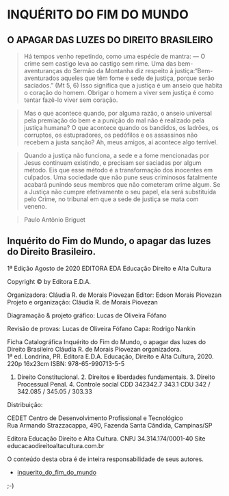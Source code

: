 # INQUÉRITO DO FIM DO MUNDO 

## O APAGAR DAS LUZES DO DIREITO BRASILEIRO 

 
> Há tempos venho repetindo, como uma espécie de mantra: — O crime sem castigo leva ao castigo sem rime. Uma das bem-aventuranças do Sermão da Montanha diz respeito à justiça:“Bem-aventurados aqueles que têm fome e sede de justiça, porque serão saciados.” (Mt 5, 6) Isso significa que a justiça é um anseio que habita o coração do homem. Obrigar o homem a viver sem justiça é como tentar fazê-lo viver sem coração. 

> Mas o que acontece quando, por alguma razão, o anseio universal pela premiação do bem e a punição do mal não é realizado pela justiça humana? O que acontece quando os bandidos, os ladrões, os corruptos, os estupradores, os pedófilos e os assassinos não recebem a justa sanção? Ah, meus amigos, aí acontece algo terrível. 

> Quando a justiça não funciona, a sede e a fome mencionadas por Jesus continuam existindo, e precisam ser saciadas por algum método. Eis que esse método é a transformação dos inocentes em culpados. Uma sociedade que não pune seus criminosos fatalmente acabará punindo seus membros que não cometeram crime algum. Se a Justiça não cumpre efetivamente o seu papel, ela será substituída pelo Crime, no tribunal em que a sede de justiça se mata com veneno. 

> Paulo Antônio Briguet 

 


## Inquérito do Fim do Mundo, o apagar das luzes do Direito Brasileiro. 
 

1ª Edição Agosto de 2020 EDITORA EDA Educação Direito e Alta Cultura  

Copyright © by Editora E.D.A. 

 
Organizadora: Cláudia R. de Morais Piovezan 
Editor: Edson Morais Piovezan 
Projeto e organização: Cláudia R. de Morais Piovezan 

Diagramação & projeto gráfico: Lucas de Oliveira Fófano 

Revisão de provas: Lucas de Oliveira Fófano 
Capa: Rodrigo Nankin 
 
 
Ficha Catalográfica 
Inquérito do Fim do Mundo, o apagar das luzes do Direito Brasileiro 
Cláudia R. de Morais Piovezan organizadora.  
1ª ed. Londrina, PR. Editora E.D.A. Educação, Direito e Alta Cultura, 2020. 
220p 16x23cm 
ISBN: 978-65-990713-5-5 
1. Direito Constitucional. 2. Direitos e liberdades fundamentais. 3. Direito Processual 
Penal. 4. Controle social 
CDD 342342.7 343.1 
CDU 342 / 342.085 / 345.05 / 303.33 

 

 

Distribuição: 
 
 
 
 

CEDET Centro de Desenvolvimento Profissional e Tecnológico  
Rua Armando Strazzacappa, 490, Fazenda Santa Cândida, Campinas/SP 
 

 
Editora Educação Direito e Alta Cultura. 
 CNPJ 34.314.174/0001-40 Site educacaodireitoaltacultura.com.br  
 
O conteúdo desta obra é de inteira responsabilidade de seus autores.

 - [inquerito_do_fim_do_mundo](https://github.com/araguaci/o-apagar-das-luzes/blob/main/static/pdf/web/a-subversao-da-justica.pdf)

;-)
